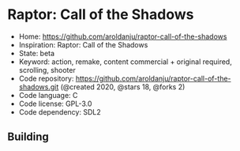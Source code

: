 # Raptor: Call of the Shadows

- Home: https://github.com/aroldanju/raptor-call-of-the-shadows
- Inspiration: Raptor: Call of the Shadows
- State: beta
- Keyword: action, remake, content commercial + original required, scrolling, shooter
- Code repository: https://github.com/aroldanju/raptor-call-of-the-shadows.git (@created 2020, @stars 18, @forks 2)
- Code language: C
- Code license: GPL-3.0
- Code dependency: SDL2

## Building
